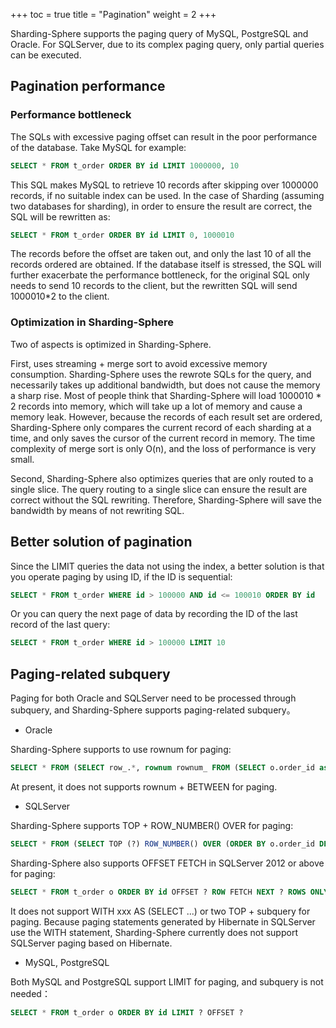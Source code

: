 +++
toc = true
title = "Pagination"
weight = 2
+++

Sharding-Sphere supports the paging query of MySQL, PostgreSQL and Oracle. For SQLServer, due to its complex paging query, only partial queries can be executed.

## Pagination performance

### Performance bottleneck

The SQLs with excessive paging offset can result in the poor performance of the database. Take MySQL for example:

```sql
SELECT * FROM t_order ORDER BY id LIMIT 1000000, 10
```

This SQL makes MySQL to retrieve 10 records after skipping over 1000000 records, if no suitable index can be used. In the case of Sharding (assuming two databases for sharding), in order to ensure the result are correct, the SQL will be rewritten as:

```sql
SELECT * FROM t_order ORDER BY id LIMIT 0, 1000010
```
The records before the offset are taken out, and only the last 10 of all the records ordered are obtained. If the database itself is stressed, the SQL will further exacerbate the performance bottleneck, for the original SQL only needs to send 10 records to the client, but the rewritten SQL will send 1000010*2 to the client.

### Optimization in Sharding-Sphere

Two of aspects is optimized in Sharding-Sphere.

First, uses streaming + merge sort to avoid excessive memory consumption. Sharding-Sphere uses the rewrote SQLs for the query, and necessarily takes up additional bandwidth, but does not cause the memory a sharp rise.
Most of people think that Sharding-Sphere will load 1000010 * 2 records into memory, which will take up a lot of memory and cause a memory leak. However, because the records of each result set are ordered, Sharding-Sphere only compares the current record of each sharding at a time, and only saves the cursor of the current record in memory. The time complexity of merge sort is only O(n), and the loss of performance is very small.

Second, Sharding-Sphere also optimizes queries that are only routed to a single slice. The query routing to a single slice can ensure the result are correct without the SQL rewriting. Therefore, Sharding-Sphere will save the bandwidth by means of not rewriting SQL.

## Better solution of pagination

Since the LIMIT queries the data not using the index, a better solution is that you operate paging by using ID, if the ID is sequential:

```sql
SELECT * FROM t_order WHERE id > 100000 AND id <= 100010 ORDER BY id
```

Or you can query the next page of data by recording the ID of the last record of the last query:

```sql
SELECT * FROM t_order WHERE id > 100000 LIMIT 10
```

## Paging-related subquery

Paging for both Oracle and SQLServer need to be processed through subquery, and Sharding-Sphere supports paging-related subquery。

- Oracle

Sharding-Sphere supports to use rownum for paging:

```sql
SELECT * FROM (SELECT row_.*, rownum rownum_ FROM (SELECT o.order_id as order_id FROM t_order o JOIN t_order_item i ON o.order_id = i.order_id) row_ WHERE rownum <= ?) WHERE rownum > ?
```

At present, it does not supports rownum + BETWEEN for paging.

- SQLServer

Sharding-Sphere supports TOP + ROW_NUMBER() OVER for paging:

```sql
SELECT * FROM (SELECT TOP (?) ROW_NUMBER() OVER (ORDER BY o.order_id DESC) AS rownum, * FROM t_order o) AS temp WHERE temp.rownum > ? ORDER BY temp.order_id
```

Sharding-Sphere also supports OFFSET FETCH in SQLServer 2012 or above for paging:

```sql
SELECT * FROM t_order o ORDER BY id OFFSET ? ROW FETCH NEXT ? ROWS ONLY
```

It does not support WITH xxx AS (SELECT ...) or two TOP + subquery for paging. 
Because paging statements generated by Hibernate in SQLServer use the WITH statement, Sharding-Sphere currently does not support SQLServer paging based on Hibernate.

- MySQL, PostgreSQL

Both MySQL and PostgreSQL support LIMIT for paging, and subquery is not needed：

```sql
SELECT * FROM t_order o ORDER BY id LIMIT ? OFFSET ?
```
